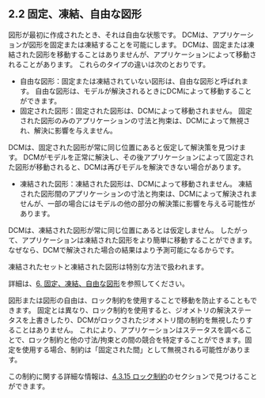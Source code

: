 ## 2.2 固定、凍結、自由な図形

図形が最初に作成されたとき、それは自由な状態です。
DCMは、アプリケーションが図形を固定または凍結することを可能にします。
DCMは、固定または凍結された図形を移動することはありませんが、アプリケーションによって移動されることがあります。
これらのタイプの違いは次のとおりです。

- 自由な図形：固定または凍結されていない図形は、自由な図形と呼ばれます。
自由な図形は、モデルが解決されるときにDCMによって移動することができます。
- 固定された図形：固定された図形は、DCMによって移動されません。
固定された図形のみのアプリケーションの寸法と拘束は、DCMによって無視され、解決に影響を与えません。

DCMは、固定された図形が常に同じ位置にあると仮定して解決策を見つけます。
DCMがモデルを正常に解決し、その後アプリケーションによって固定された図形が移動されると、DCMは再びモデルを解決できない場合があります。
- 凍結された図形：凍結された図形は、DCMによって移動されません。
凍結された図形間のアプリケーションの寸法と拘束は、DCMによって解決されませんが、一部の場合にはモデルの他の部分の解決策に影響を与える可能性があります。

DCMは、凍結された図形が常に同じ位置にあるとは仮定しません。
したがって、アプリケーションは凍結された図形をより簡単に移動することができます。なぜなら、DCMで解決された場合の結果はより予測可能になるからです。

凍結されたセットと凍結された図形は特別な方法で扱われます。

詳細は、[6. 固定、凍結、自由な図形](6._Fixed,_Frozen_and_Free_Geometry.md)を参照してください。

図形または図形の自由は、ロック制約を使用することで移動を防止することもできます。
固定とは異なり、ロック制約を使用すると、ジオメトリの解決ステータスを上書きしたり、DCMがロックされたジオメトリ間の制約を無視したりすることはありません。
これにより、アプリケーションはステータスを調べることで、ロック制約と他の寸法/拘束との間の競合を特定することができます。固定を使用する場合、制約は「固定された間」として無視される可能性があります。

この制約に関する詳細な情報は、[4.3.15 ロック制約](4.3._Logical_constraints.md)のセクションで見つけることができます。
